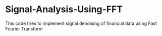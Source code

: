 # Signal-Analysis-Using-FFT
This code tries to implement signal denoising of financial data using Fast Fourier Transform 
